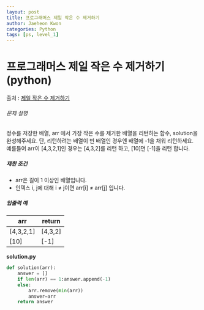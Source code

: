 ```yaml
---
layout: post
title: 프로그래머스 제일 작은 수 제거하기
author: Jaeheon Kwon
categories: Python
tags: [ps, level_1]
---
```




# 프로그래머스 제일 작은 수 제거하기(python)

출처 : [제일 작은 수 제거하기]( https://programmers.co.kr/learn/courses/30/lessons/12935 )

###### 문제 설명

정수를 저장한 배열, arr 에서 가장 작은 수를 제거한 배열을 리턴하는 함수, solution을 완성해주세요. 단, 리턴하려는 배열이 빈 배열인 경우엔 배열에 -1을 채워 리턴하세요. 예를들어 arr이 [4,3,2,1]인 경우는 [4,3,2]를 리턴 하고, [10]면 [-1]을 리턴 합니다.

##### 제한 조건

- arr은 길이 1 이상인 배열입니다.
- 인덱스 i, j에 대해 i ≠ j이면 arr[i] ≠ arr[j] 입니다.

##### 입출력 예

| arr       | return  |
| --------- | ------- |
| [4,3,2,1] | [4,3,2] |
| [10]      | [-1]    |

**solution.py**

```python
def solution(arr):
    answer = []
    if len(arr) == 1:answer.append(-1)
    else:
        arr.remove(min(arr))
        answer=arr
    return answer
```

